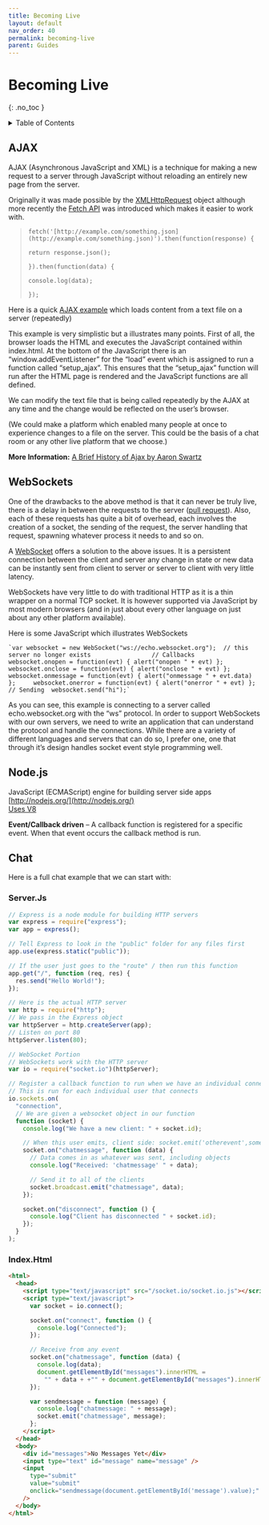 ```yaml
---
title: Becoming Live
layout: default
nav_order: 40
permalink: becoming-live
parent: Guides
---
```


# Becoming Live
{: .no_toc }

<details closed markdown="block">
  <summary>
    Table of Contents
  </summary>
  {: .text-delta }
- TOC
{:toc}
</details>

## AJAX

AJAX (Asynchronous JavaScript and XML) is a technique for making a new request to a server through JavaScript without reloading an entirely new page from the server.

Originally it was made possible by the [XMLHttpRequest](http://www.w3schools.com/XML/xml_http.asp) object although more recently the [Fetch API](https://developer.mozilla.org/en-US/docs/Web/API/Fetch_API/Using_Fetch) was introduced which makes it easier to work with.

> `fetch('[http://example.com/something.json](http://example.com/something.json)').then(function(response) {`
>
> `return response.json();`
>
> `}).then(function(data) {`
>
> `console.log(data);`
>
> `});`

Here is a quick [AJAX example](http://itp.nyu.edu/~sve204/connect_spring2021/ajax_example.zip) which loads content from a text file on a server (repeatedly)

This example is very simplistic but a illustrates many points. First of all, the browser loads the HTML and executes the JavaScript contained within index.html. At the bottom of the JavaScript there is an “window.addEventListener” for the “load” event which is assigned to run a function called “setup_ajax”. This ensures that the “setup_ajax” function will run after the HTML page is rendered and the JavaScript functions are all defined.

We can modify the text file that is being called repeatedly by the AJAX at any time and the change would be reflected on the user’s browser.

(We could make a platform which enabled many people at once to experience changes to a file on the server. This could be the basis of a chat room or any other live platform that we choose.)

**More Information:** [A Brief History of Ajax by Aaron Swartz](http://www.aaronsw.com/weblog/ajaxhistory)

## WebSockets

One of the drawbacks to the above method is that it can never be truly live, there is a delay in between the requests to the server ([pull request](https://en.wikipedia.org/wiki/Pull_technology)). Also, each of these requests has quite a bit of overhead, each involves the creation of a socket, the sending of the request, the server handling that request, spawning whatever process it needs to and so on.

A [WebSocket](https://en.wikipedia.org/wiki/WebSocket) offers a solution to the above issues. It is a persistent connection between the client and server any change in state or new data can be instantly sent from client to server or server to client with very little latency.

WebSockets have very little to do with traditional HTTP as it is a thin wrapper on a normal TCP socket. It is however supported via JavaScript by most modern browsers (and in just about every other language on just about any other platform available).

Here is some JavaScript which illustrates WebSockets

    `var websocket = new WebSocket("ws://echo.websocket.org");  // this server no longer exists 			  	// Callbacks  	websocket.onopen = function(evt) { alert("onopen " + evt) };  	websocket.onclose = function(evt) { alert("onclose " + evt) };  	websocket.onmessage = function(evt) { alert("onmessage " + evt.data) };  	websocket.onerror = function(evt) { alert("onerror " + evt) };  	// Sending 	websocket.send("hi");`

As you can see, this example is connecting to a server called echo.websocket.org with the “ws” protocol. In order to support WebSockets with our own servers, we need to write an application that can understand the protocol and handle the connections. While there are a variety of different languages and servers that can do so, I prefer one, one that through it’s design handles socket event style programming well.

## Node.js

JavaScript (ECMAScript) engine for building server side apps  
[http://nodejs.org/](http://nodejs.org/)  
[Uses V8](https://developers.google.com/v8/)

**Event/Callback driven** – A callback function is registered for a specific event. When that event occurs the callback method is run.

## Chat

Here is a full chat example that we can start with:

### Server.Js

```js
// Express is a node module for building HTTP servers
var express = require("express");
var app = express();

// Tell Express to look in the "public" folder for any files first
app.use(express.static("public"));

// If the user just goes to the "route" / then run this function
app.get("/", function (req, res) {
  res.send("Hello World!");
});

// Here is the actual HTTP server
var http = require("http");
// We pass in the Express object
var httpServer = http.createServer(app);
// Listen on port 80
httpServer.listen(80);

// WebSocket Portion
// WebSockets work with the HTTP server
var io = require("socket.io")(httpServer);

// Register a callback function to run when we have an individual connection
// This is run for each individual user that connects
io.sockets.on(
  "connection",
  // We are given a websocket object in our function
  function (socket) {
    console.log("We have a new client: " + socket.id);

    // When this user emits, client side: socket.emit('otherevent',some data);
    socket.on("chatmessage", function (data) {
      // Data comes in as whatever was sent, including objects
      console.log("Received: 'chatmessage' " + data);

      // Send it to all of the clients
      socket.broadcast.emit("chatmessage", data);
    });

    socket.on("disconnect", function () {
      console.log("Client has disconnected " + socket.id);
    });
  }
);
```

### Index.Html

```html
<html>
  <head>
    <script type="text/javascript" src="/socket.io/socket.io.js"></script>
    <script type="text/javascript">
      var socket = io.connect();

      socket.on("connect", function () {
        console.log("Connected");
      });

      // Receive from any event
      socket.on("chatmessage", function (data) {
        console.log(data);
        document.getElementById("messages").innerHTML =
          "" + data + +"" + document.getElementById("messages").innerHTML;
      });

      var sendmessage = function (message) {
        console.log("chatmessage: " + message);
        socket.emit("chatmessage", message);
      };
    </script>
  </head>
  <body>
    <div id="messages">No Messages Yet</div>
    <input type="text" id="message" name="message" />
    <input
      type="submit"
      value="submit"
      onclick="sendmessage(document.getElementById('message').value);"
    />
  </body>
</html>
```
